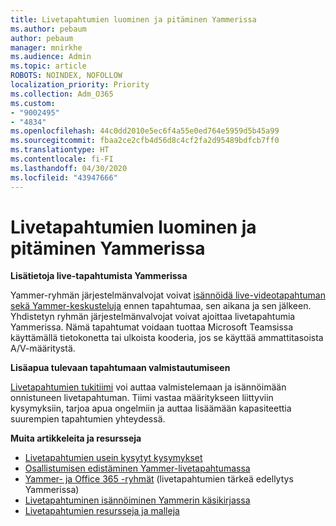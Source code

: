 ```yaml
---
title: Livetapahtumien luominen ja pitäminen Yammerissa
ms.author: pebaum
author: pebaum
manager: mnirkhe
ms.audience: Admin
ms.topic: article
ROBOTS: NOINDEX, NOFOLLOW
localization_priority: Priority
ms.collection: Adm_O365
ms.custom:
- "9002495"
- "4834"
ms.openlocfilehash: 44c0dd2010e5ec6f4a55e0ed764e5959d5b45a99
ms.sourcegitcommit: fbaa2ce2cfb4d56d8c4cf2fa2d95489bdfcb7ff0
ms.translationtype: HT
ms.contentlocale: fi-FI
ms.lasthandoff: 04/30/2020
ms.locfileid: "43947666"
---
```

# <a name="create-and-run-live-events-in-yammer"></a>Livetapahtumien luominen ja pitäminen Yammerissa

**Lisätietoja live-tapahtumista Yammerissa**

Yammer-ryhmän järjestelmänvalvojat voivat [isännöidä live-videotapahtuman sekä Yammer-keskusteluja](https://docs.microsoft.com/yammer/manage-yammer-groups/yammer-live-events) ennen tapahtumaa, sen aikana ja sen jälkeen. Yhdistetyn ryhmän järjestelmänvalvojat voivat ajoittaa livetapahtumia Yammerissa. Nämä tapahtumat voidaan tuottaa Microsoft Teamsissa käyttämällä tietokonetta tai ulkoista kooderia, jos se käyttää ammattitasoista A/V-määritystä.

**Lisäapua tulevaan tapahtumaan valmistautumiseen**

[Livetapahtumien tukitiimi](https://aka.ms/AA87gbh) voi auttaa valmistelemaan ja isännöimään onnistuneen livetapahtuman. Tiimi vastaa määritykseen liittyviin kysymyksiin, tarjoa apua ongelmiin ja auttaa lisäämään kapasiteettia suurempien tapahtumien yhteydessä.

**Muita artikkeleita ja resursseja**

- [Livetapahtumien usein kysytyt kysymykset](https://support.office.com/article/43bbd59d-a734-4c8f-923d-6a239d137d34)
- [Osallistumisen edistäminen Yammer-livetapahtumassa](https://support.office.com/article/drive-engagement-in-a-yammer-live-event-c0244ad8-6dcb-419c-add9-2e4a00543412?ui=en-US&rs=en-US&ad=US)
- [Yammer- ja Office 365 -ryhmät](https://docs.microsoft.com/yammer/manage-yammer-groups/yammer-and-office-365-groups) (livetapahtumien tärkeä edellytys Yammerissa)
- [Livetapahtuminen isännöiminen Yammerin käsikirjassa](https://aka.ms/LiveEventsinYammerplaybook)
- [Livetapahtumien resursseja ja malleja](https://aka.ms/LiveEventYammerTemplates)
